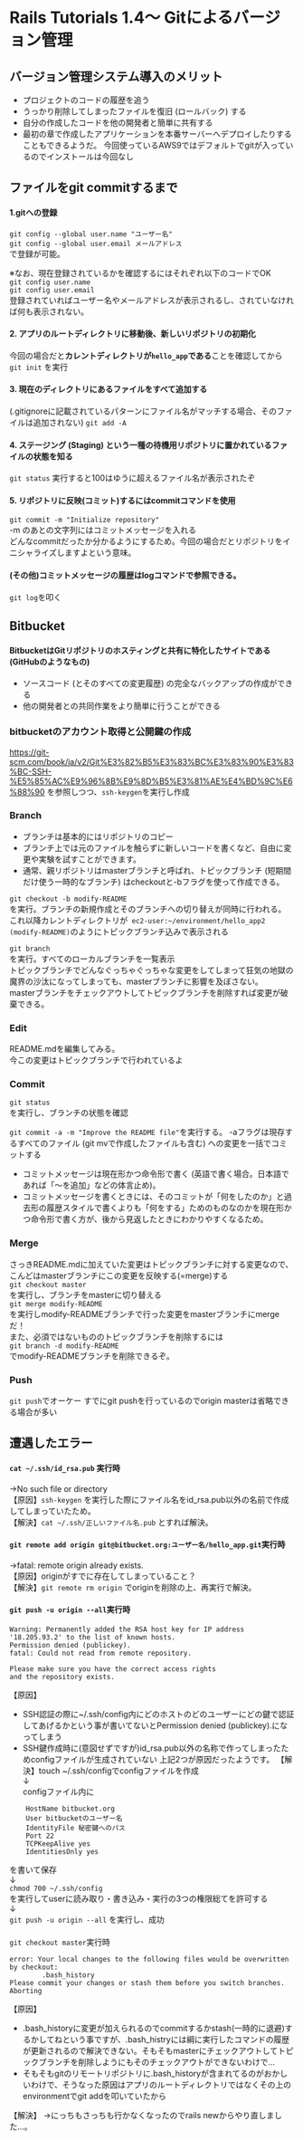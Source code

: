 # Rails Tutorials 1.4～ Gitによるバージョン管理 
## バージョン管理システム導入のメリット
- プロジェクトのコードの履歴を追う
- うっかり削除してしまったファイルを復旧 (ロールバック) する
- 自分の作成したコードを他の開発者と簡単に共有する
- 最初の章で作成したアプリケーションを本番サーバーへデプロイしたりする
こともできるようだ。
今回使っているAWS9ではデフォルトでgitが入っているのでインストールは今回なし  

## ファイルをgit commitするまで
#### 1.gitへの登録
```git config --global user.name "ユーザー名"```  
```git config --global user.email メールアドレス```  
で登録が可能。  
  
※なお、現在登録されているかを確認するにはそれぞれ以下のコードでOK  
```git config user.name```  
```git config user.email```  
登録されていればユーザー名やメールアドレスが表示されるし、されていなければ何も表示されない。
#### 2. アプリのルートディレクトリに移動後、新しいリポジトリの初期化
今回の場合だと**カレントディレクトリが```hello_app```である**ことを確認してから
```git init```  を実行
#### 3. 現在のディレクトリにあるファイルをすべて追加する
(.gitignoreに記載されているパターンにファイル名がマッチする場合、そのファイルは追加されない)
```git add -A```  
#### 4. ステージング (Staging) という一種の待機用リポジトリに置かれているファイルの状態を知る
```git status```
実行すると100はゆうに超えるファイル名が表示されたぞ
#### 5. リポジトリに反映(コミット)するにはcommitコマンドを使用
```git commit -m "Initialize repository"```  
-m のあとの文字列にはコミットメッセージを入れる  
どんなcommitだったか分かるようにするため。今回の場合だとリポジトリをイニシャライズしますよという意味。
#### (その他)コミットメッセージの履歴はlogコマンドで参照できる。
```git log```を叩く


## Bitbucket
#### BitbucketはGitリポジトリのホスティングと共有に特化したサイトである(GitHubのようなもの)
- ソースコード (とそのすべての変更履歴) の完全なバックアップの作成ができる
- 他の開発者との共同作業をより簡単に行うことができる

### bitbucketのアカウント取得と公開鍵の作成
https://git-scm.com/book/ja/v2/Git%E3%82%B5%E3%83%BC%E3%83%90%E3%83%BC-SSH-%E5%85%AC%E9%96%8B%E9%8D%B5%E3%81%AE%E4%BD%9C%E6%88%90
を参照しつつ、```ssh-keygen```を実行し作成

### Branch
- ブランチは基本的にはリポジトリのコピー
- ブランチ上では元のファイルを触らずに新しいコードを書くなど、自由に変更や実験を試すことができます。
- 通常、親リポジトリはmasterブランチと呼ばれ、トピックブランチ (短期間だけ使う一時的なブランチ) はcheckoutと-bフラグを使って作成できる。

```git checkout -b modify-README```  
を実行。ブランチの新規作成とそのブランチへの切り替えが同時に行われる。  
これ以降カレントディレクトリが``` ec2-user:~/environment/hello_app2 (modify-README)```のようにトピックブランチ込みで表示される
  
```git branch```  
を実行。すべてのローカルブランチを一覧表示  
トピックブランチでどんなぐっちゃぐっちゃな変更をしてしまって狂気の地獄の魔界の沙汰になってしまっても、masterブランチに影響を及ぼさない。  
masterブランチをチェックアウトしてトピックブランチを削除すれば変更が破棄できる。  

### Edit
README.mdを編集してみる。  
今この変更はトピックブランチで行われているよ  

### Commit
```git status```  
を実行し、ブランチの状態を確認  

```git commit -a -m "Improve the README file"```を実行する。 -aフラグは現存するすべてのファイル (git mvで作成したファイルも含む) への変更を一括でコミットする  
- コミットメッセージは現在形かつ命令形で書く (英語で書く場合。日本語であれば「〜を追加」などの体言止め)。  
- コミットメッセージを書くときには、そのコミットが「何をしたのか」と過去形の履歴スタイルで書くよりも「何をする」ためのものなのかを現在形かつ命令形で書く方が、後から見返したときにわかりやすくなるため。  

### Merge
さっきREADME.mdに加えていた変更はトピックブランチに対する変更なので、  
こんどはmasterブランチにこの変更を反映する(=merge)する  
```git checkout master```  
を実行し、ブランチをmasterに切り替える  
```git merge modify-README```  
を実行しmodify-READMEブランチで行った変更をmasterブランチにmergeだ！  
また、必須ではないもののトピックブランチを削除するには  
```git branch -d modify-README```  
でmodify-READMEブランチを削除できるぞ。  

### Push
```git push```でオーケー
すでにgit pushを行っているのでorigin masterは省略できる場合が多い

## 遭遇したエラー
#### ```cat ~/.ssh/id_rsa.pub```  実行時
→No such file or directory  
【原因】```ssh-keygen``` を実行した際にファイル名をid_rsa.pub以外の名前で作成してしまっていたため。  
【解決】```cat ~/.ssh/正しいファイル名.pub``` とすれば解決。

#### ```git remote add origin git@bitbucket.org:ユーザー名/hello_app.git```実行時
→fatal: remote origin already exists.  
【原因】originがすでに存在してしまっていること？  
【解決】```git remote rm origin``` でoriginを削除の上、再実行で解決。

#### ```git push -u origin --all```実行時
```
Warning: Permanently added the RSA host key for IP address '18.205.93.2' to the list of known hosts.  
Permission denied (publickey).  
fatal: Could not read from remote repository.  
  
Please make sure you have the correct access rights  
and the repository exists.
```  

【原因】  
- SSH認証の際に~/.ssh/config内にどのホストのどのユーザーにどの鍵で認証してあげるかという事が書いてないとPermission denied (publickey).になってしまう
- SSH鍵作成時に(意図せずですが)id_rsa.pub以外の名称で作ってしまったためconfigファイルが生成されていない
上記2つが原因だったようです。
【解決】touch ~/.ssh/configでconfigファイルを作成  
↓  
configファイル内に  

```Host bitbucket.org
    HostName bitbucket.org
    User bitbucketのユーザー名
    IdentityFile 秘密鍵へのパス
    Port 22
    TCPKeepAlive yes
    IdentitiesOnly yes
```  
    
を書いて保存  
↓  
```chmod 700 ~/.ssh/config```  
を実行してuserに読み取り・書き込み・実行の3つの権限総てを許可する  
↓  
```git push -u origin --all``` を実行し、成功

#### 

```git checkout master```実行時

```
error: Your local changes to the following files would be overwritten by checkout:
        .bash_history
Please commit your changes or stash them before you switch branches.
Aborting
``` 

【原因】
- .bash_historyに変更が加えられるのでcommitするかstash(一時的に退避)するかしてねという事ですが、.bash_histryには綱に実行したコマンドの履歴が更新されるので解決できない。そもそもmasterにチェックアウトしてトピックブランチを削除しようにもそのチェックアウトができないわけで…  
- そもそもgitのリモートリポジトリに.bash_historyが含まれてるのがおかしいわけで、そうなった原因はアプリのルートディレクトリではなくその上のenvironmentでgit addを叩いていたから  

【解決】
→にっちもさっちも行かなくなったのでrails newからやり直しました…。



